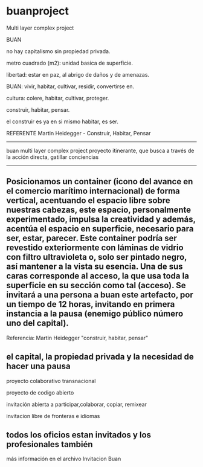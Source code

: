 # buanproject
Multi layer complex project


BUAN

no hay capitalismo sin propiedad privada.

metro cuadrado (m2): unidad basica de superficie.

libertad: estar en paz, al abrigo de daños y de amenazas.

BUAN: vivir, habitar, cultivar, residir, convertirse en.

cultura: colere, habitar, cultivar, proteger.

construir, habitar, pensar.

el construir es ya en si mismo habitar, es ser.

REFERENTE
Martin Heidegger - Construir, Habitar, Pensar

-------
buan multi layer complex project 
proyecto itinerante, que busca a través de la acción directa, gatillar conciencias

-------

Posicionamos un container (icono del avance en el comercio marítimo internacional) de forma vertical, acentuando el espacio libre sobre nuestras cabezas, este espacio, personalmente experimentado, impulsa la creatividad y además, acentúa el espacio en superficie, necesario para ser, estar, parecer. Este container podría ser revestido exteriormente con láminas de vidrio con filtro ultravioleta o, solo ser pintado negro, así mantener a la vista su esencia. Una de sus caras corresponde al acceso, la que usa toda la superficie en su sección como tal (acceso). Se invitará a una persona a buan este artefacto, por un tiempo de 12 horas, invitando en primera instancia a la pausa (enemigo público número uno del capital).
-------
Referencia: Martin Heidegger "construir, habitar, pensar"

el capital, la propiedad privada y la necesidad de hacer una pausa
-------
proyecto colaborativo transnacional

proyecto de codigo abierto

invitación abierta a participar,colaborar, copiar, remixear

invitacion libre de fronteras e idiomas

todos los oficios estan invitados y los profesionales también
-------

más información en el archivo Invitacion Buan
